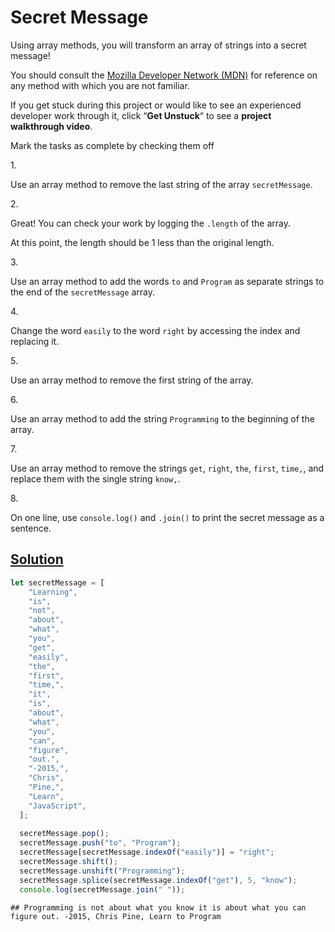 # Secret Message

Using array methods, you will transform an array of strings into a
secret message!

You should consult the <a
href="https://developer.mozilla.org/en-US/docs/Web/JavaScript/Reference/Global_Objects/Array"
class="e14vpv2g1 gamut-xro1w8-ResetElement-Anchor-AnchorBase e1bhhzie0"
target="_blank" rel="noopener">Mozilla Developer Network (MDN)</a> for
reference on any method with which you are not familiar.

If you get stuck during this project or would like to see an experienced
developer work through it, click “**Get Unstuck**“ to see a **project
walkthrough video**.



Mark the tasks as complete by checking them off

1\.

Use an array method to remove the last string of the array
`secretMessage`.

2\.

Great! You can check your work by logging the `.length` of the array.

At this point, the length should be 1 less than the original length.

3\.

Use an array method to add the words `to` and `Program` as separate
strings to the end of the `secretMessage` array.

4\.

Change the word `easily` to the word `right` by accessing the index and
replacing it.

5\.

Use an array method to remove the first string of the array.

6\.

Use an array method to add the string `Programming` to the beginning of
the array.

7\.

Use an array method to remove the strings `get`, `right`, `the`,
`first`, `time,`, and replace them with the single string `know,`.

8\.

On one line, use `console.log()` and `.join()` to print the secret
message as a sentence.

## [Solution](secret-message.js)

``` javascript
let secretMessage = [
    "Learning",
    "is",
    "not",
    "about",
    "what",
    "you",
    "get",
    "easily",
    "the",
    "first",
    "time,",
    "it",
    "is",
    "about",
    "what",
    "you",
    "can",
    "figure",
    "out.",
    "-2015,",
    "Chris",
    "Pine,",
    "Learn",
    "JavaScript",
  ];
  
  secretMessage.pop();
  secretMessage.push("to", "Program");
  secretMessage[secretMessage.indexOf("easily")] = "right";
  secretMessage.shift();
  secretMessage.unshift("Programming");
  secretMessage.splice(secretMessage.indexOf("get"), 5, "know");
  console.log(secretMessage.join(" "));
```

    ## Programming is not about what you know it is about what you can figure out. -2015, Chris Pine, Learn to Program

